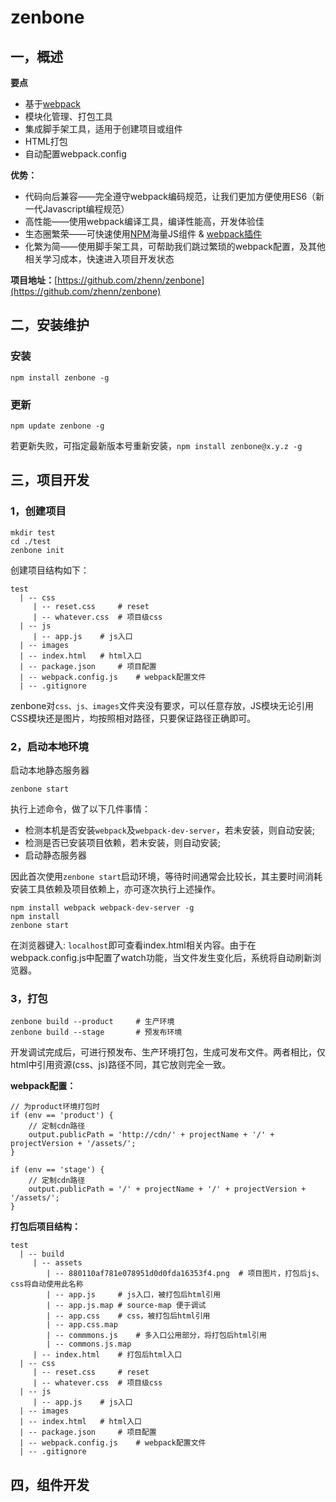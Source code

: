 # zenbone

## 一，概述

**要点**

- 基于[webpack](https://webpack.github.io/)
- 模块化管理、打包工具
- 集成脚手架工具，适用于创建项目或组件
- HTML打包
- 自动配置webpack.config

**优势：**

- 代码向后兼容——完全遵守webpack编码规范，让我们更加方便使用ES6（新一代Javascript编程规范）
- 高性能——使用webpack编译工具，编译性能高，开发体验佳
- 生态圈繁荣——可快速使用[NPM](https://www.npmjs.com/)海量JS组件 & [webpack插件](http://webpack.github.io/docs/list-of-plugins.html)
- 化繁为简——使用脚手架工具，可帮助我们跳过繁琐的webpack配置，及其他相关学习成本，快速进入项目开发状态

**项目地址：**[https://github.com/zhenn/zenbone](https://github.com/zhenn/zenbone)



## 二，安装维护
### 安装

	npm install zenbone -g
	
### 更新

	npm update zenbone -g
	
若更新失败，可指定最新版本号重新安装，`npm install zenbone@x.y.z -g`

## 三，项目开发

### 1，创建项目

	mkdir test 
	cd ./test
	zenbone init
	
创建项目结构如下：

	test
 	  | -- css
 	  	 | -- reset.css		# reset
 	  	 | -- whatever.css	# 项目级css
 	  | -- js
 	  	 | -- app.js	# js入口
 	  | -- images
 	  | -- index.html	# html入口
 	  | -- package.json		# 项目配置
 	  | -- webpack.config.js	# webpack配置文件
 	  | -- .gitignore

zenbone对`css、js、images`文件夹没有要求，可以任意存放，JS模块无论引用CSS模块还是图片，均按照相对路径，只要保证路径正确即可。


### 2，启动本地环境

启动本地静态服务器

	zenbone start

执行上述命令，做了以下几件事情：

- 检测本机是否安装`webpack`及`webpack-dev-server`，若未安装，则自动安装;
- 检测是否已安装项目依赖，若未安装，则自动安装;
- 启动静态服务器

因此首次使用`zenbone start`启动环境，等待时间通常会比较长，其主要时间消耗安装工具依赖及项目依赖上，亦可逐次执行上述操作。

	npm install webpack webpack-dev-server -g
	npm install 
	zenbone start

在浏览器键入: `localhost`即可查看index.html相关内容。由于在webpack.config.js中配置了watch功能，当文件发生变化后，系统将自动刷新浏览器。

### 3，打包

	zenbone build --product		# 生产环境
	zenbone build --stage		# 预发布环境
	
开发调试完成后，可进行预发布、生产环境打包，生成可发布文件。两者相比，仅html中引用资源(css、js)路径不同，其它放则完全一致。

**webpack配置：**

	// 为product环境打包时
	if (env == 'product') {
    	// 定制cdn路径
    	output.publicPath = 'http://cdn/' + projectName + '/' + projectVersion + '/assets/';
	}

	if (env == 'stage') {
     	// 定制cdn路径
    	output.publicPath = '/' + projectName + '/' + projectVersion + '/assets/';
	}
	
**打包后项目结构：**

	test
	  | -- build
	  	 | -- assets
	  	 	| -- 880110af781e078951d0d0fda16353f4.png  # 项目图片，打包后js、css将自动使用此名称
	  	 	| -- app.js		# js入口，被打包后html引用
	  	 	| -- app.js.map	# source-map 便于调试
	  	 	| -- app.css	# css，被打包后html引用
	  	 	| -- app.css.map	
	  	 	| -- commmons.js	# 多入口公用部分，将打包后html引用
	  	 	| -- commons.js.map		
	  	 | -- index.html	# 打包后html入口
 	  | -- css
 	  	 | -- reset.css		# reset
 	  	 | -- whatever.css	# 项目级css
 	  | -- js
 	  	 | -- app.js	# js入口
 	  | -- images
 	  | -- index.html	# html入口
 	  | -- package.json		# 项目配置
 	  | -- webpack.config.js	# webpack配置文件
 	  | -- .gitignore





	
## 四，组件开发